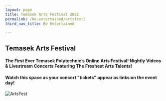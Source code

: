 ```yaml
---
layout: page
title: Temasek Arts Festival 2021
permalink: /be-entertained/artsfest/
third_nav_title: Be Entertained

---
```

## Temasek Arts Festival

<h4>The First Ever Temasek Polytechnic’s Online Arts Festival! Nightly Videos & Livestream Concerts Featuring The Freshest Arts Talents!</h4>
 
<h4>Watch this space as your concert "tickets" appear as links on the event day!</h4>

![ArtsFest]({{site.baseurl}}/images/BeEntertained-Artsfest.png)
